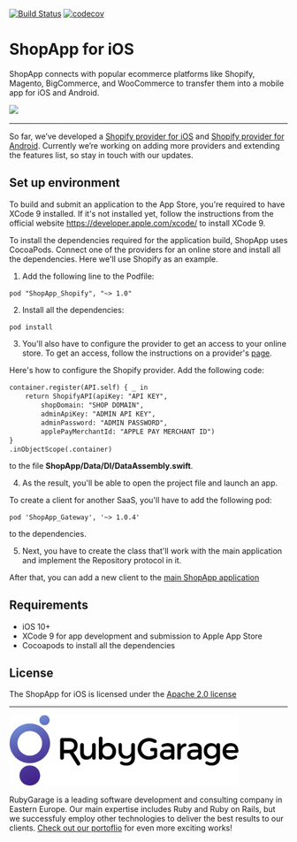 [![Build Status](https://travis-ci.org/rubygarage/shopapp-ios.svg?branch=master)](https://travis-ci.org/rubygarage/shopapp-ios)
[![codecov](https://codecov.io/gh/rubygarage/shopapp-ios/branch/master/graph/badge.svg)](https://codecov.io/gh/rubygarage/shopapp-ios)

# ShopApp for iOS
ShopApp connects with popular ecommerce platforms like Shopify, Magento, BigCommerce, and WooCommerce to transfer them into a mobile app for iOS and Android. 


![ ](https://github.com/rubygarage/shopapp-ios/blob/master/assets/shopapp-main-screen.gif?raw=true)
***
So far, we’ve developed a [Shopify provider for iOS](https://github.com/rubygarage/shopapp-shopify-ios) and [Shopify provider for Android](https://github.com/rubygarage/shopapp-shopify-android).
Currently we’re working on adding more providers and extending the features list, so stay in touch with our updates. 

## Set up environment
To build and submit an application to the App Store, you're required to have XCode 9 installed. If it's not installed yet, follow the instructions from the official website https://developer.apple.com/xcode/ to install XCode 9.

To install the dependencies required for the application build, ShopApp uses CocoaPods.  Connect one of the providers for an online store and install all the dependencies. Here we'll use Shopify as an example.

1. Add the following line to the Podfile:

```
pod "ShopApp_Shopify", "~> 1.0"
```

2. Install all the dependencies:

```
pod install
```

3. You'll also have to configure the provider to get an access to your online store. To get an access, follow the instructions on a provider's [page](https://github.com/rubygarage/shopapp-shopify-ios).

Here's how to configure the Shopify provider. Add the following code:

```
container.register(API.self) { _ in
    return ShopifyAPI(apiKey: "API KEY",
        shopDomain: "SHOP DOMAIN",
        adminApiKey: "ADMIN API KEY",
        adminPassword: "ADMIN PASSWORD",
        applePayMerchantId: "APPLE PAY MERCHANT ID")
}
.inObjectScope(.container)
```

to the file **ShopApp/Data/DI/DataAssembly.swift**. 

4. As the result, you'll be able to open the project file and launch an app.

To create a client for another SaaS, you'll have to add the following pod:
```
pod 'ShopApp_Gateway', '~> 1.0.4'
```
to the dependencies. 

5. Next, you have to create the class that'll work with the main application and implement the Repository protocol in it. 

After that, you can add a new client to the [main ShopApp application](https://github.com/rubygarage/shopapp-ios)

## Requirements
* iOS 10+
* XCode 9 for app development and submission to Apple App Store
* Cocoapods to install all the dependencies

## License
The ShopApp for iOS is licensed under the [Apache 2.0 license](https://www.apache.org/licenses/LICENSE-2.0)
***
<a href="https://rubygarage.org/"><img src="https://github.com/rubygarage/shopapp-shopify-ios/blob/master/assets/rubygarage.png?raw=true" alt="RubyGarage Logo" width="415" height="128"></a>

RubyGarage is a leading software development and consulting company in Eastern Europe. Our main expertise includes Ruby and Ruby on Rails, but we successfuly employ other technologies to deliver the best results to our clients. [Check out our portoflio](https://rubygarage.org/portfolio) for even more exciting works!
